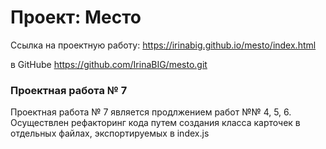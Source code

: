 # Проект: Место

Ссылка на проектную работу: https://irinabig.github.io/mesto/index.html

в GitHube https://github.com/IrinaBIG/mesto.git

### Проектная работа № 7

Проектная работа № 7 является продлжением работ №№ 4, 5, 6.
Осуществлен рефакторинг кода путем создания класса карточек в отдельных файлах, экспортируемых в index.js